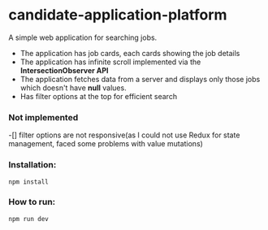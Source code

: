# candidate-application-platform

A simple web application for searching jobs.
- The application has job cards, each cards showing the job details
- The application has infinite scroll implemented via the **IntersectionObserver API**
- The application fetches data from a server and displays only those jobs which doesn't have **null** values.
- Has filter options at the top for efficient search

### Not implemented
-[] filter options are not responsive(as I could not use Redux for state management, faced some problems with value mutations)

### Installation:
````
npm install
````
### How to run:
````
npm run dev
````
